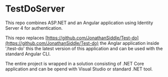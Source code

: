 # TestDoServer

This repo combines ASP.NET and an Angular application using Identity Server 4 for authentication.

This repo replaces [https://github.com/JonathanSiddle/Test-do](https://github.com/JonathanSiddle/Test-do) the Anglar application inside '/test-do' this the latest version of this application and can be used with the standard Angular CLI.

The entire project is wrapped in a solution consisting of .NET Core application and can be opend with Visual Studio or standard .NET tool.
